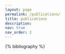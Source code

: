 ```yaml
---
layout: page
permalink: /publications/
title: publications
description:  
nav: true
nav_order: 2
---
```


<!-- _pages/publications.md -->
<div class="publications">

{% bibliography %}

</div>
